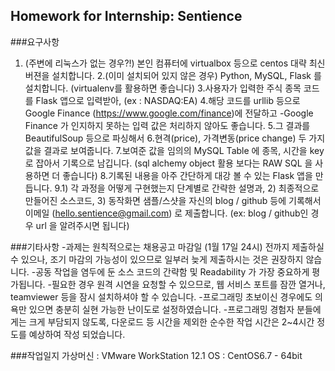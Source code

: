 
## Homework for Internship: Sentience

###요구사항
1. (주변에 리눅스가 없는 경우?!) 본인 컴퓨터에 virtualbox 등으로 centos 대략 최신 버젼을 설치합니다.
2.(이미 설치되어 있지 않은 경우) Python, MySQL, Flask 를 설치합니다. (virtualenv를 활용하면 좋습니다)
3.사용자가 입력한 주식 종목 코드를 Flask 앱으로 입력받아, (ex : NASDAQ:EA)
4.해당 코드를 urllib 등으로 Google Finance (https://www.google.com/finance)에 전달하고
-Google Finance 가 인지하지 못하는 입력 값은 처리하지 않아도 좋습니다.
5.그 결과를 BeautifulSoup 등으로 파싱해서
6.현격(price), 가격변동(price change) 두 가지 값을 결과로 보여줍니다.
7.보여준 값을 임의의 MySQL Table 에 종목, 시간을 key로 잡아서 기록으로 남깁니다. (sql alchemy object 활용 보다는 RAW SQL 을 사용하면 더 좋습니다)
8.기록된 내용을 아주 간단하게 대강 볼 수 있는 Flask 앱을 만듭니다.
9.1) 각 과정을 어떻게 구현했는지 단계별로 간략한 설명과, 2) 최종적으로 만들어진 소스코드, 3) 동작화면 샘플/스샷을 자신의 blog / github 등에 기록해서 이메일 (hello.sentience@gmail.com) 로 제출합니다. (ex: blog / github인 경우 url 을 알려주시면 됩니다)

###기타사항
-과제는 원칙적으로는 채용공고 마감일 (1월 17일 24시) 전까지 제출하실 수 있으나, 조기 마감의 가능성이 있으므로 일부러 늦게 제출하시는 것은 권장하지 않습니다.
-공동 작업을 염두에 둔 소스 코드의 간략함 및 Readability 가 가장 중요하게 평가됩니다. 
-필요한 경우 원격 시연을 요청할 수 있으므로, 웹 서비스 포트를 잠깐 열거나, teamviewer 등을 잠시 설치하셔야 할 수 있습니다. 
-프로그래밍 초보이신 경우에도 의욕만 있으면 충분히 실현 가능한 난이도로 설정하였습니다.
-프로그래밍 경험자 분들에게는 크게 부담되지 않도록, 다운로드 등 시간을 제외한 순수한 작업 시간은 2~4시간 정도를 예상하여 작성 되었습니다.

###작업일지
가상머신 : VMware WorkStation 12.1
OS : CentOS6.7 - 64bit
